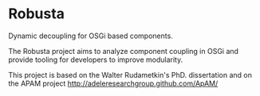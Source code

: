 Robusta
=======

Dynamic decoupling for OSGi based components.

The Robusta project aims to analyze component coupling in OSGi and provide tooling for developers to improve modularity.

This project is based on the Walter Rudametkin's PhD. dissertation and on the APAM project http://adeleresearchgroup.github.com/ApAM/
